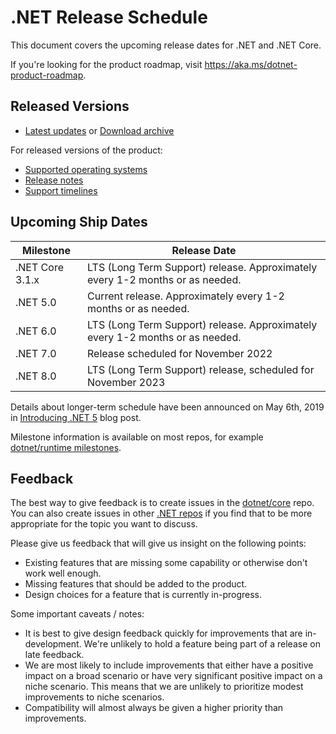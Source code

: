 # .NET Release Schedule

This document covers the upcoming release dates for .NET and .NET Core.

If you're looking for the product roadmap, visit <https://aka.ms/dotnet-product-roadmap>.

## Released Versions

* [Latest updates](https://github.com/dotnet/core/blob/main/release-notes/README.md) or [Download archive](https://github.com/dotnet/core/blob/main/release-notes/download-archive.md)

For released versions of the product:

* [Supported operating systems](os-lifecycle-policy.md)
* [Release notes](release-notes/README.md)
* [Support timelines](microsoft-support.md)

## Upcoming Ship Dates

| Milestone                 | Release Date |
|---------------------------|--------------|
| .NET Core 3.1.x  | LTS (Long Term Support) release. Approximately every 1-2 months or as needed. |
| .NET 5.0 | Current release. Approximately every 1-2 months or as needed. |
| .NET 6.0 | LTS (Long Term Support) release. Approximately every 1-2 months or as needed. |
| .NET 7.0 | Release scheduled for November 2022 |
| .NET 8.0 | LTS (Long Term Support) release, scheduled for November 2023 |

Details about longer-term schedule have been announced on May 6th, 2019 in [Introducing .NET 5](https://devblogs.microsoft.com/dotnet/introducing-net-5/) blog post.

Milestone information is available on most repos, for example [dotnet/runtime milestones](https://github.com/dotnet/runtime/milestones).

## Feedback

The best way to give feedback is to create issues in the [dotnet/core](https://github.com/dotnet/core) repo. You can also create issues in other [.NET repos](Documentation/core-repos.md) if you find that to be more appropriate for the topic you want to discuss.

Please give us feedback that will give us insight on the following points:

* Existing features that are missing some capability or otherwise don't work well enough.
* Missing features that should be added to the product.
* Design choices for a feature that is currently in-progress.

Some important caveats / notes:

* It is best to give design feedback quickly for improvements that are in-development. We're unlikely to hold a feature being part of a release on late feedback.
* We are most likely to include improvements that either have a positive impact on a broad scenario or have very significant positive impact on a niche scenario. This means that we are unlikely to prioritize modest improvements to niche scenarios.
* Compatibility will almost always be given a higher priority than improvements.
